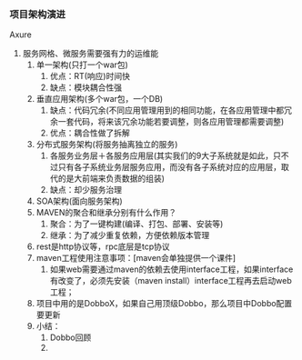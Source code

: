 ### 项目架构演进

Axure

1. 服务网格、微服务需要强有力的运维能
   1. 单一架构(只打一个war包)
      1. 优点：RT(响应)时间快
      2. 缺点：模块耦合性强
   2. 垂直应用架构(多个war包，一个DB)
      1. 缺点：代码冗余(不同应用管理用到的相同功能，在各应用管理中都冗余一套代码，将来该冗余功能若要调整，则各应用管理都需要调整)
      2. 优点：耦合性做了拆解
   3. 分布式服务架构(将服务抽离独立的服务)
      1. 各服务业务层＋各服务应用层(其实我们的9大子系统就是如此，只不过只有各子系统业务层服务应用，而没有各子系统对应的应用层，取代的是大前端来负责数据的组装)
      2. 缺点：却少服务治理
   4. SOA架构(面向服务架构)
   5. MAVEN的聚合和继承分别有什么作用？
      1. 聚合：为了一键构建(编译、打包、部署、安装等)
      2. 继承：为了减少重复依赖，方便依赖版本管理
   6. rest是http协议等，rpc底层是tcp协议
   7. maven工程使用注意事项：[maven会单独提供一个课件]
      1. 如果web需要通过maven的依赖去使用interface工程，如果interface有改变了，必须先安装（maven install）interface工程再去启动web工程；
   8. 项目中用的是DobboX，如果自己用顶级Dobbo，那么项目中Dobbo配置要更新
   9. 小结：
      1. Dobbo回顾
      2. 